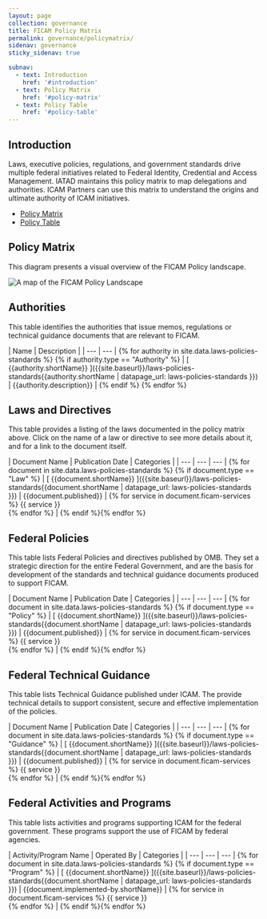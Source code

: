 ```yaml
---
layout: page
collection: governance
title: FICAM Policy Matrix
permalink: governance/policymatrix/
sidenav: governance
sticky_sidenav: true

subnav:
  - text: Introduction
    href: '#introduction'
  - text: Policy Matrix
    href: '#policy-matrix'
  - text: Policy Table
    href: '#policy-table'
---
```


## Introduction

Laws, executive policies, regulations, and government standards drive multiple federal initiatives related to Federal Identity, Credential and Access Management. IATAD maintains this policy matrix to map delegations and authorities. ICAM Partners can use this matrix to understand the origins and ultimate authority of ICAM initiatives.

* [Policy Matrix](#policy-matrix)
* [Policy Table](#policy-table)

## Policy Matrix

This diagram presents a visual overview of the FICAM Policy landscape.

![A map of the FICAM Policy Landscape]({{site.baseurl}}/assets/img/ficam-policy-landscape-map.svg)

## Authorities

This table identifies the authorities that issue memos, regulations or technical guidance documents that are relevant to FICAM.

| Name | Description |
| --- | --- | {% for authority in site.data.laws-policies-standards %} {% if authority.type == "Authority" %}
| [ {{authority.shortName}} ]({{site.baseurl}}/laws-policies-standards{{authority.shortName | datapage_url: laws-policies-standards }}) | {{authority.description}} | {% endif %} {% endfor %}

## Laws and Directives

This table provides a listing of the laws documented in the policy matrix above. Click on the name of a law or directive to see more details about it, and for a link to the document itself.

| Document Name | Publication Date | Categories |
| --- | --- | --- | {% for document in site.data.laws-policies-standards %} {% if document.type == "Law" %}
| [ {{document.shortName}} ]({{site.baseurl}}/laws-policies-standards{{document.shortName | datapage_url: laws-policies-standards }}) | {{document.published}} | {% for service in document.ficam-services %} {{ service }}<br/> {% endfor %} | {% endif %}{% endfor %}

## Federal Policies

This table lists Federal Policies and directives published by OMB. They set a strategic direction for the entire Federal Government, and are the basis for development of the standards and technical guidance documents produced to support FICAM.

| Document Name | Publication Date | Categories |
| --- | --- | --- | {% for document in site.data.laws-policies-standards %} {% if document.type == "Policy" %}
| [ {{document.shortName}} ]({{site.baseurl}}/laws-policies-standards{{document.shortName | datapage_url: laws-policies-standards }}) | {{document.published}} | {% for service in document.ficam-services %} {{ service }}<br/> {% endfor %} | {% endif %}{% endfor %}

## Federal Technical Guidance

This table lists Technical Guidance published under ICAM. The provide technical details to support consistent, secure and effective implementation of the policies.

| Document Name | Publication Date | Categories |
| --- | --- | --- | {% for document in site.data.laws-policies-standards %} {% if document.type == "Guidance" %}
| [ {{document.shortName}} ]({{site.baseurl}}/laws-policies-standards{{document.shortName | datapage_url: laws-policies-standards }}) | {{document.published}} | {% for service in document.ficam-services %} {{ service }}<br/> {% endfor %} | {% endif %}{% endfor %}

## Federal Activities and Programs

This table lists activities and programs supporting ICAM for the federal government. These programs support the use of FICAM by federal agencies.

| Activity/Program Name | Operated By | Categories |
| --- | --- | --- | {% for document in site.data.laws-policies-standards %} {% if document.type == "Program" %}
| [ {{document.shortName}} ]({{site.baseurl}}/laws-policies-standards{{document.shortName | datapage_url: laws-policies-standards }}) | {{document.implemented-by.shortName}} | {% for service in document.ficam-services %} {{ service }}<br/> {% endfor %} | {% endif %}{% endfor %}
